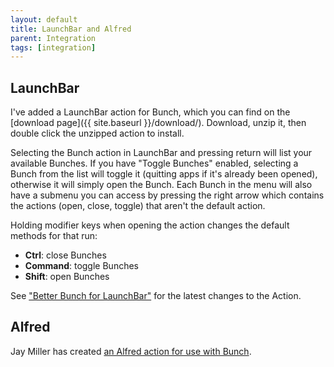 ```yaml
---
layout: default
title: LaunchBar and Alfred
parent: Integration
tags: [integration]
---
```

## LaunchBar

I've added a LaunchBar action for Bunch, which you can find on the [download page]({{ site.baseurl }}/download/). Download, unzip it, then double click the unzipped action to install. 

Selecting the Bunch action in LaunchBar and pressing return will list your available Bunches. If you have "Toggle Bunches" enabled, selecting a Bunch from the list will toggle it (quitting apps if it's already been opened), otherwise it will simply open the Bunch. Each Bunch in the menu will also have a submenu you can access by pressing the right arrow which contains the actions (open, close, toggle) that aren't the default action.

Holding modifier keys when opening the action changes the default methods for that run:

* __Ctrl__: close Bunches
* __Command__: toggle Bunches
* __Shift__: open Bunches

See ["Better Bunch for LaunchBar"](https://brettterpstra.com/2019/06/10/better-bunch-for-launchbar/) for the latest changes to the Action.

## Alfred

Jay Miller has created [an Alfred action for use with Bunch](https://github.com/kjaymiller/Bunch_Alfred).
